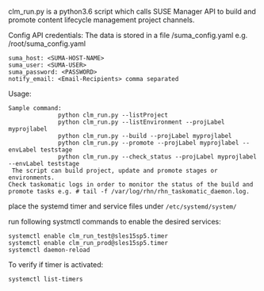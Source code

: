 clm_run.py is a python3.6 script which calls SUSE Manager API to build and promote content lifecycle management project channels.

Config API credentials:
The data is stored in a file <HOME>/suma_config.yaml e.g. /root/suma_config.yaml
```
suma_host: <SUMA-HOST-NAME>
suma_user: <SUMA-USER>
suma_password: <PASSWORD>
notify_email: <Email-Recipients> comma separated
```

Usage:
```
Sample command:
              python clm_run.py --listProject
              python clm_run.py --listEnvironment --projLabel myprojlabel
              python clm_run.py --build --projLabel myprojlabel
              python clm_run.py --promote --projLabel myprojlabel --envLabel teststage
              python clm_run.py --check_status --projLabel myprojlabel --envLabel teststage
 The script can build project, update and promote stages or environments.
Check taskomatic logs in order to monitor the status of the build and promote tasks e.g. # tail -f /var/log/rhn/rhn_taskomatic_daemon.log.
```

place the systemd timer and service files under ```/etc/systemd/system/```

run following systmctl commands to enable the desired services:
```
systemctl enable clm_run_test@sles15sp5.timer
systemctl enable clm_run_prod@sles15sp5.timer
systemctl daemon-reload
```

To verify if timer is activated:
```
systemctl list-timers
```
